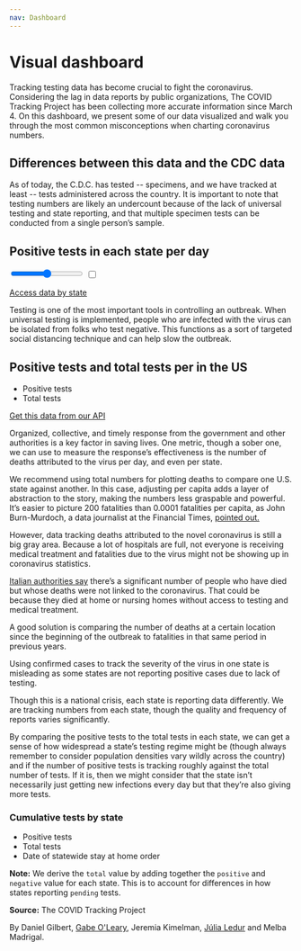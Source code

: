 ```yaml
---
nav: Dashboard
---
```


<div class="dashboard">
  <div class="title-container">
    <h1 class="title">Visual dashboard</h1>
    <p>Tracking testing data has become crucial to fight the coronavirus. Considering the lag in data reports by public organizations, The COVID Tracking Project has been collecting more accurate information since March 4. On this dashboard, we present some of our data visualized and walk you through the most common misconceptions when charting coronavirus numbers.</p>

  </div>

  <div class="side-by-side">
    <div class="graphic-text">
      <h2 class="chart-hed">Differences between this data and the CDC data</h2>
      <p>As of today, the C.D.C. has tested <span id="cdc-specimen-count">--</span> specimens, and we have tracked at least <span id="project-total-count">--</span> tests administered across the country. It is important to note that testing numbers are likely an undercount because of the lack of universal testing and state reporting, and that multiple specimen tests can be conducted from a single person’s sample.</p>
    </div>
    <div class="graphic" id="cdc-comparison-chart-container">
      <div class="cdc-comparison-chart" id="cdc-test-chart"></div>
      <div class="cdc-comparison-chart" id="ct-test-chart"></div>
    </div>
  </div>

  <div class="map-container">
    <h2 class="chart-hed">
      <!-- <select>
        <option value="positive">Positive tests</option>
        <option value="total">Total tests</option>
      </select> -->
      Positive tests in each state per day
    </h2>
    <div class="map-column">
      <div id="map-time-scrubber">
        <input type="range"></input>
        <input type="checkbox" id="map-start-stop"></input>
        <label for="map-start-stop"></label>
      </div>
      <div id="map-legend"></div>
      <div class="map" id="state-map"></div>
    </div>
  </div>

  <p class="a11y-only">
    <a href="/data">Access data by state</a>
  </p>

  <div class="side-by-side">
    <div class="graphic-text">
      <p>Testing is one of the most important tools in controlling an outbreak. When universal testing is implemented, people who are infected with the virus can be isolated from folks who test negative. This functions as a sort of targeted social distancing technique and can help slow the outbreak.</p>
    </div>
    <div class="graphic" id="chart-daily-positive-total">
      <h2 class="chart-hed">Positive tests and total tests per in the US</h2>
      <ul class="chart-legend chart-dek">
        <li><span class="chart-legend-positive-color"></span> Positive tests</li>
        <li><span class="chart-legend-total-color"></span> Total tests</li>
      </ul>
      <div class="chart"></div>
      <div class="chart-api-note">
        <p>
          <a href="https://covidtracking.com/api/us/daily">Get this data from our API</a>
        </p>
      </div>
    </div>
  </div>
  <div class="side-by-side">
    <div class="graphic" id="chart-daily-death-total"></div>
    <div class="graphic-text">
      <p>Organized, collective, and timely response from the government and other authorities is a key factor in saving lives. One metric, though a sober one, we can use to measure the response’s effectiveness is the number of deaths attributed to the virus per day, and even per state.</p>
       <p>We recommend using total numbers for plotting deaths to compare one U.S. state against another. In this case, adjusting per capita adds a layer of abstraction to the story, making the numbers less graspable and powerful. It’s easier to picture 200 fatalities than 0.0001 fatalities per capita, as John Burn-Murdoch, a data journalist at the Financial Times, <a href="https://twitter.com/jburnmurdoch/status/1242904971311529985">pointed out.</a></p>
      <p>However, data tracking deaths attributed to the novel coronavirus is still a big gray area. Because a lot of hospitals are full, not everyone is receiving medical treatment and fatalities due to the virus might not be showing up in coronavirus statistics.</p>
      <p><a href="https://www.reuters.com/article/us-health-coronavirus-italy-homes-insigh/uncounted-among-coronavirus-victims-deaths-sweep-through-italys-nursing-homes-idUSKBN2152V0">Italian authorities say</a> there’s a significant number of people who have died but whose deaths were not linked to the coronavirus. That could be because they died at home or nursing homes without access to testing and medical treatment.</p>
      <p>A good solution is comparing the number of deaths at a certain location since the beginning of the outbreak to fatalities in that same period in previous years.</p>
      <p>Using confirmed cases to track the severity of the virus in one state is misleading as some states are not reporting positive cases due to lack of testing.</p>
    </div>
  </div>
  <div class="side-by-side">
    <div class="graphic-text">
       <p>Though this is a national crisis, each state is reporting data differently. We are tracking numbers from each state, though the quality and frequency of reports varies significantly.</p>
    </div>
    <div class="graphic" id="chart-states-current-death-total"></div>
  </div>  
  <div id="chart-state-small-multiples">
    <p>By comparing the positive tests to the total tests in each state, we can get a sense of how widespread a state’s testing regime might be (though always remember to consider population densities vary wildly across the country) and if the number of positive tests is tracking roughly against the total number of tests. If it is, then we might consider that the state isn’t necessarily just getting new infections every day but that they’re also giving more tests.</p>
    <h3 class="chart-hed">Cumulative tests by state</h3>
    <ul class="chart-legend chart-dek">
      <li><span class="chart-legend-positive-color"></span> Positive tests</li>
      <li><span class="chart-legend-total-color"></span> Total tests</li>
      <li><span class="chart-legend-stay-at-home" style="background-color: black; width: 2px"></span> Date of statewide stay at home order</li>
    </ul>
    <div class="charts"><!-- where the graphics end up --></div>
    <div class="charts-notes">
      <p><strong>Note:</strong> We derive the <code>total</code> value by adding together the <code>positive</code> and <code>negative</code> value for each state. This is to account for differences in how states reporting <code>pending</code> tests.</p>
      <p><strong>Source:</strong> The COVID Tracking Project</p>
    </div>
    <div class="by-line">By Daniel Gilbert, <a href="https://gabeoleary.com">Gabe O'Leary</a>, Jeremia Kimelman, <a href="https://julialedur.com.br">Júlia Ledur</a> and Melba Madrigal.</div>
  </div>
</div>

<script src="/_assets/js/d3.js"></script>
<script src="/_assets/js/d3-area-chart.js"></script>
<script src="/_assets/js/d3-bar-chart.js"></script>
<script src="/_assets/js/d3-legend.js"></script>
<script src="/_assets/js/britecharts.js"></script>

<script src="/_assets/js/dashboard-charts.js"></script>
<script src="/_assets/js/dashboard-map.js"></script>
